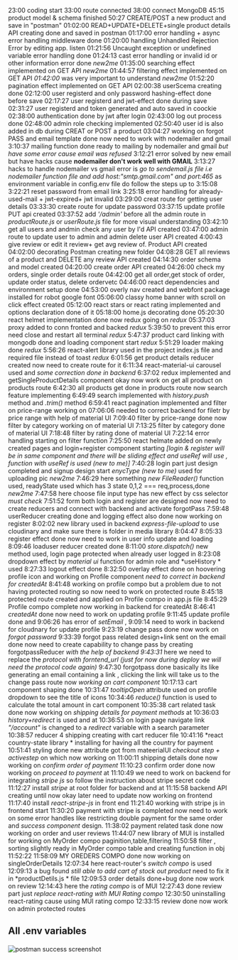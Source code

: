 23:00 coding start 
33:00 route connected
38:00 connect MongoDB
45:15 product model & schema finished
50:27 CREATE/POST a new product and save in "postman"
01:02:00 READ+UPDATE+DELETE+single product details API creating done and saved in postman
01:17:00 error handling + async error handling middleware done
01:20:00 handling Unhandled Rejection Error by editing app. listen
01:21:56 Uncaught exception or undefined variable error handling done
01:24:13 cast error handling or invalid id or other information error done
*new2me* 01:35:00 searching effect implemented on GET API
*new2me* 01:44:57 filtering effect implemented on GET API *01:42:00* was very important to understand
*new2me* 01:52:20 pagination effect implemented on GET API
02:00:38 userScema creating done
02:12:00 user registerd and only password hashing-effect done before save
02:17:27 user registerd and jwt-effect done during save
02:31:27 user registerd and token generated and auto saved in coockie
02:38:00 authentication done by jwt after login
02:43:00 log out process done
02:48:00 admin role checking implemented
02:50:40 user id is also added in db during CREAT or POST a product
03:04:27 working on forgot PASS and email template done now need to work with nodemailer and gmail
3:10:37 mailing function done ready to mailing by nodemailer and gmail *but have some error cause email was refused*
3:12:21 error solved by new email but have hacks cause **nodemailer don't work well with GMAIL**
3:13:27 hacks to handle nodemailer vs gmail error is *go to sendemail.js file i.e nodemailer function file and add host:"smtp.gmail.com" and port:465* as environment variable in config.env file do follow the steps up to 3:15:08
3:22:21 reset password from email link
3:25:18 error handling for already-used-mail + jwt-expired+ jwt invalid
03:29:00 creat route for getting user details
03:33:30 create route for update password
03:37:15 update profile PUT api created
03:37:52 add *'/admin'* before all the admin route in *productRoute.js* or *userRoute.js* file for more visual understanding
03:42:10 get all users and andmin check any user by I'd API created
03:47:00 admin route to update user to admin and admin delete user API created
4:00:43 give review or edit it review+ get avg review of. Product API created
04:02:00 decorating Postman creating new folder
04:08:28 GET all reviews of a product and DELETE any review API created
04:14:30 order schema and model created
04:20:00 create order API created
04:26:00 check my orders, single order details route
04:42:00 get all order,get stock of order, update order status, delete ordervetc
04:46:00 react dependencies and environment setup done
04:53:00 overly nav created and webfont package installed for robot google font
05:06:00 classy home banner with scroll on click effect created
05:12:00 react stars or react rating implemented and options declaration done of it
05:18:00 home.js decorating done
05:20:30 react helmet implementation done now redux going on
*redux* 05:37:03 proxy added to conn fronted and backed
*redux* 5:39:50 to prevent this error need close and restart all terminal
*redux* 5:47:37 product card linking with mongodb done and loading component start
*redux* 5:51:29 loader making done
*redux* 5:56:26 react-alert library used in the project index.js file and required file instead of toast
*redux* 6:01:56 get product details reducer created now need to create route for it
6:11:34 react-material-ui carousel used and *some correction done in backend*
6:37:02 redux implemented and getSingleProductDetails component okay now work on get all product on products route
6:42:30 all products get done in products route now search feature implementing
6:49:49 search implemented with *history.push* method and *.trim()* method
6:59:41 react pagination implemented and filter on price-range working on
07:06:06 needed to correct backend for filetr by price range with help of material UI
7:09:40 filter by price-range done now filter  by category working on of material UI
7:13:25 filter  by category done  of material UI
7:18:48 filter by rating done  of material UI
7:22:14 error handling starting on filter function
7:25:50 react helmate added on newly created pages and login+register component starting *[login & register will be in same component and there will be sliding effect and useRef will use , function with useRef is used (new to me)]*
7:40:28 login part just design completed and signup design start *enycType (new to me)* used for uploading pic
*new2me* 7:46:29 here something *new FileReader()* function used, readyState used which has 3 state 0,1,2 === req,process,done
*new2me* 7:47:58 here choose file input type has new effect by css selector *must check*
7:51:52 form both login and register are designed now need to create reducers and connect with backend and activate forgotPass
7:59:48 userReducer creating done and logging effect also done now working on register
8:02:02 new library used in backend *express-file-upload* to use cloudinary and make sure there is folder in media library 8:04:47
8:05:33 register effect done now need to work in user info update and loading
8:09:46 loaduser reducer created done
8:11:00 *store.dispatch()* new method used, login page protected when already user logged in
8:23:08 dropdown effect by *material ui* function for admin role and *useHistory * used
8:27:33 logout effect done
8:32:50 overlay effect done on hoovering profile icon and working on Profile component *need to correct in backend for *createdAt**
8:41:48 working on profile compo but a problem due to not having protected routing so now need to work on protected route
8:45:18 protected route created and applied on Profile compo in app.js file
8:45:29 Profile compo complete now working in backend for createdAt
8:46:41 *createdAt* done now need to work on updating profile
9:11:45 update profile done and 9:06:26 has error of *setEmail* , 9:09:14 need to work in backend for cloudnary for update profile
9:23:19 change pass done now work on *forgot password*
9:33:39 forgot pass related design+link sent on the email done now need to create capability to change pass  by creating forgotpassReducer *with the help of backend 9:43:31* here we need to replace the *protocol with forntend_url *(just for now during deploy we will need the protocol code again)**
9:47:30  forgotpass done basically its like generating an email containing a link , clicking the link will take us to the change pass route now *working on cart component*
10:17:13 cart component shaping done
10:31:47 *tooltipOpen* attribute used on profile dropdown to see the title of icons
10:34:46 *reduce()* function is used to calculate the total amount in cart component
10:35:38 cart related task done now working on *shipping details for payment methods*
at 10:36:03 *history+redirect* is used and at 10:36:53 on login page navigate link *"/account"* is changed to a *redirect* variable with a search parameter
10:38:57 reducer 4 shipping  creating with cart reducer file
10:41:16 *react country-state library * installing for having all the country for payment
10:51:41 styling done new attribute got from mateerialUI *checkout step + activestep* on which now working on
11:00:11 shipping details done now working on *confirm order of payment*
11:10:23 confirm order done now working on *proceed to payment* at 11:10:49 we need to work on backend for integrating *stripe js* so follow the instruction about stripe secret code
11:12:27 install *stripe* at root folder for backend and at 11:15:58 backend API creating until now okay later need to update now working on frontend
11:17:40 install *react-stripe-js* in front end
11:21:40 working with stripe js in frontend start
11:30:20 payment with stripe is completed now need to work on some error handles like restricting double payment for the same order and *success component* design.
11:38:02 payment related task done now working on order and user reviews
11:44:07 new library of MUI is installed for working on MyOrder compo paginition,table,filtering
11:50:58  filter , sorting slightly ready in MyOrder compo table and creating function in obj 11:52:22
11:58:09 MY OREDERS COMPO done now working on singleOrderDetails
12:07:34 here react-router's *switch compo* is used
12:09:13 a bug found *still able to add cart of stock out product* need to fix it in *productDetils.js * file
12:09:53 order details done+bug done now work on review
12:14:43 here the *rating compo* is of MUI
12:27:43 done review part just *replace react-rating with MUI Rating compo*
12:30:50 uninstalling react-rating cause using MUI rating compo
12:33:15 review done now work on admin protected routes




## All .env variables

####
![postman success screenshot](https://i.ibb.co/LRbw4D3/Screenshot-2.png)
####








